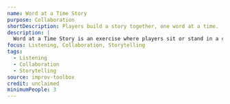 ```yaml
---
name: Word at a Time Story
purpose: Collaboration
shortDescription: Players build a story together, one word at a time.
description: |
  Word at a Time Story is an exercise where players sit or stand in a circle and build a story by adding one word at a time. Encourages listening, collaboration, and narrative skills.
focus: Listening, Collaboration, Storytelling
tags:
  - Listening
  - Collaboration
  - Storytelling
source: improv-toolbox
credit: unclaimed
minimumPeople: 3
---
```


